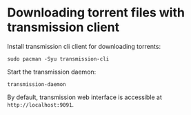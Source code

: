 # Downloading torrent files with transmission client

Install transmission cli client for downloading torrents:
```
sudo pacman -Syu transmission-cli
```

Start the transmission daemon:
```
transmission-daemon
```

By default, transmission web interface is accessible at `http://localhost:9091`.